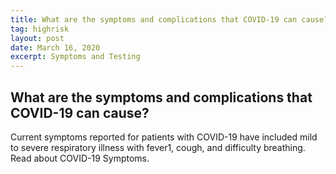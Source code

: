 ```yaml
---
title: What are the symptoms and complications that COVID-19 can cause?
tag: highrisk
layout: post
date: March 16, 2020
excerpt: Symptoms and Testing
---
```


<h2>What are the symptoms and complications that COVID-19 can cause?</h2>
Current symptoms reported for patients with COVID-19 have included mild to severe respiratory illness with fever1, cough, and 
difficulty breathing. Read about COVID-19 Symptoms.

